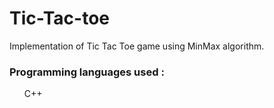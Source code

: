 # Tic-Tac-toe
Implementation of Tic Tac Toe game using MinMax algorithm.

### Programming languages used :
<ul> C++ <ul>
